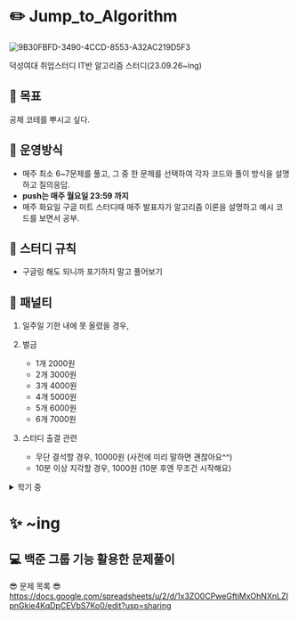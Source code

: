 # ✏️ Jump_to_Algorithm
![9B30FBFD-3490-4CCD-8553-A32AC219D5F3](https://github.com/allzeroyou/Jump_to_Algorithm/assets/71822139/c8f90d0b-8900-40a7-aef4-5f6ba95a0223)

덕성여대 취업스터디 IT반 알고리즘 스터디(23.09.26~ing)

## 🌱 목표
공채 코테를 뿌시고 싶다.

## 📝 운영방식
- 매주 최소 6~7문제를 풀고, 그 중 한 문제를 선택하여 각자 코드와 풀이 방식을 설명하고 질의응답.
- **push는 매주 월요일 23:59 까지**
- 매주 화요일 구글 미트 스터디때 매주 발표자가 알고리즘 이론을 설명하고 예시 코드를 보면서 공부.

## 📙 스터디 규칙
- 구글링 해도 되니까 포기하지 말고 풀어보기

## 📕 패널티
1. 일주일 기한 내에 못 올렸을 경우,
2. 벌금
   -  1개 2000원
   -  2개 3000원
   -  3개 4000원
   -  4개 5000원
   -  5개 6000원
   -  6개 7000원

4. 스터디 출결 관련
   - 무단 결석할 경우, 10000원 (사전에 미리 말하면 괜찮아요^^)
   - 10분 이상 지각할 경우, 1000원 (10분 후엔 무조건 시작해요)

<details>
<summary>학기 중</summary>
<div markdown="1">       

😎 커리큘럼 😎

## 1주차-수학
- https://www.acmicpc.net/group/workbook/view/19038/62399
- 발표자: 경연(10/10)
## 2주차-자료구조
- https://www.acmicpc.net/group/workbook/view/19038/62848
- 발표자: 서연(10/17)
## 3주차-정렬 및 문자열
- https://www.acmicpc.net/group/workbook/view/19038/63156
- 발표자: 다영(10/24)
## 4주차-재귀함수와 분할정복
- https://www.acmicpc.net/group/workbook/view/19038/63362
- 발표자: 선경(11/7)
## 5주차-DP
- https://www.acmicpc.net/group/workbook/view/19038/63528
- 발표자: 은비(11/7)
## 6주차-그래프 및 DFS와 BFS
- https://www.acmicpc.net/group/workbook/view/19038/63717
- 발표자: 은비(11/14)
## 7주차-DFS와 BFS 응용 및 다익스트라
- https://www.acmicpc.net/group/workbook/view/19038/63863
- 발표자: 경연(11/21)
## 8주차-그리디 알고리즘
- https://www.acmicpc.net/group/workbook/view/19038/64045
- 발표자: 선경(11/28)
## 9주차-탐색(이진/완전)
- https://www.acmicpc.net/group/workbook/view/19038/64185
- 발표자: 서연(12/5)
## 10주차-실전 문제 풀이-구현(1~4)
- https://www.acmicpc.net/group/workbook/view/19038/64435
- 발표자: 다영(12/12)
## 11주차-실전 문제 풀이-구현(5~9)
- https://www.acmicpc.net/group/workbook/view/19038/64579
- 발표자: 없음



</div>
</details>

# ✨ ~ing
## 💻 백준 그룹 기능 활용한 문제풀이
😎 문제 목록 😎
https://docs.google.com/spreadsheets/u/2/d/1x3ZO0CPweGftiMxOhNXnLZIpnGkie4KqDpCEVbS7Ko0/edit?usp=sharing
